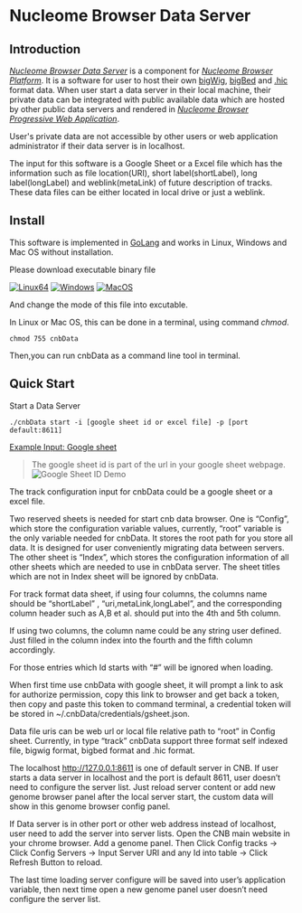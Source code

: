 # Nucleome Browser Data Server 

## Introduction

[*Nucleome Browser Data Server*](http://v.nucleome.org/data/server) is a component for [*Nucleome Browser Platform*](http://v.nucleome.org/home). It is a software for user to host their own [bigWig](https://genome.ucsc.edu/goldenpath/help/bigWig.html), [bigBed](https://genome.ucsc.edu/goldenpath/help/bigBed.html) and [.hic](https://github.com/aidenlab/Juicebox/blob/master/HiC_format_v8.docx) format data. When user start a data server in their local machine, their private data can be integrated with public available data which are hosted by other public data servers and rendered in [*Nucleome Browser Progressive Web Application*](https://vis.nucleome.org). 

User's private data are not accessible by other users or web application administrator if their data server is in localhost.

The input for this software is a Google Sheet or a Excel file which has the information such as file location(URI), short label(shortLabel), long label(longLabel) and weblink(metaLink) of future description of tracks. These data files can be either located in local drive or just a weblink.


## Install
This software is implemented in [GoLang](https://golang.org/) and works in Linux, Windows and Mac OS without installation. 

Please download executable binary file

[![Linux64](https://img.shields.io/badge/binary-linux-green.svg?style=flat)](https://vis.nucleome.org/static/dist/current/linux/cnbData)
[![Windows](https://img.shields.io/badge/binary-win-blue.svg?style=flat)](https://vis.nucleome.org/static/dist/current/win64/cnbData.exe)
[![MacOS](https://img.shields.io/badge/binary-macos-yellow.svg?style=flat)](https://vis.nucleome.org/static/dist/current/mac/cnbData)

And change the mode of this file into excutable.

In Linux or Mac OS, this can be done in a terminal, using command *chmod*.

```shell
chmod 755 cnbData
```

Then,you can run cnbData as a command line tool in terminal.

## Quick Start 

Start a Data Server

```shell
./cnbData start -i [google sheet id or excel file] -p [port default:8611]
```
[Example Input: Google sheet](https://docs.google.com/spreadsheets/d/1nJwOozr4EL4gnx37hzF2Jmv-HPsgFMA9jN-lbUj1GvM/edit#gid=1744383077)


> The google sheet id is part of the url in your google sheet webpage.
> ![Google Sheet ID Demo](https://nbrowser.github.io/image/google_sheet_id_demo.png)

The track configuration input for cnbData could be a google sheet or a excel file.


Two reserved sheets is needed for start cnb data browser.  One is “Config”,  which store the configuration variable values, currently, “root” variable is the only variable needed for cnbData. It stores the root path for you store all data. It is designed for user conveniently migrating data between servers. The other sheet is “Index”, which stores the configuration information of all other sheets which are needed to use in cnbData server. The sheet titles which are not in Index sheet will be ignored by cnbData.


For track format data sheet, if using four columns, the columns name should be “shortLabel” , “uri,metaLink,longLabel”, and the corresponding column header such as A,B et al. should put into the 4th and 5th column.

 

If using two columns, the column name could be any string user defined. Just filled in the column index into the fourth and the fifth column accordingly.


For those entries which Id starts with “#” will be ignored when loading.


When first time use cnbData with google sheet, it will prompt a link to ask for authorize permission, copy this link to browser and get back a token, then copy and paste this token to command terminal, a credential token will be stored in ~/.cnbData/credentials/gsheet.json.


Data file uris can be web url or local file relative path to “root” in Config sheet. Currently,  in type “track” cnbData support three format self indexed file, bigwig format, bigbed format and .hic format.


The localhost http://127.0.0.1:8611 is one of default server in CNB. If user starts a data server in localhost and the port is default 8611, user doesn’t need to configure the server list. Just reload server content or add new genome browser panel after the local server start, the custom data will show in this genome browser config panel.


If Data server is in other port or other web address instead of localhost, user need to add the server into server lists. Open the CNB main website in your chrome browser. Add a genome panel.  Then Click Config tracks → Click Config Servers → Input Server URI and any Id into table → Click Refresh Button to reload.

The last time loading server configure will be saved into user’s application variable, then next time open a new genome panel user doesn’t need configure the server list.
